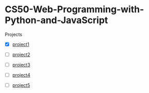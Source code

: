 # CS50-Web-Programming-with-Python-and-JavaScript

Projects  
- [x] [project1](https://cs50.harvard.edu/web/2020/projects/1)  
- [ ] [project2](https://cs50.harvard.edu/web/2020/projects/2)   
- [ ] [project3](https://cs50.harvard.edu/web/2020/projects/3)  
- [ ] [project4](https://cs50.harvard.edu/web/2020/projects/4)  
- [ ] [project5](https://cs50.harvard.edu/web/2020/projects/5)  






